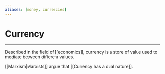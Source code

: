 ```yaml
---
aliases: [money, currencies]
---
```

# Currency
---
Described in the field of [[economics]], currency is a store of value used to mediate between different values. 

[[Marxism|Marxists]] argue that [[Currency has a dual nature]]. 